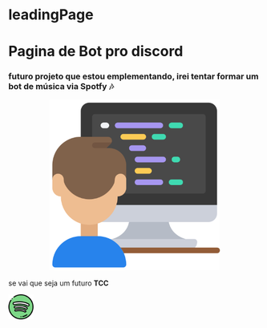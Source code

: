 # leadingPage

# Pagina de Bot pro discord

### futuro projeto que estou emplementando, irei tentar formar um bot de música via Spotfy 🎶

<!-- <img src="img/programador.png" alt="Bot-Discord-img"> -->

<div align='center'>
    <img src='img/programador.png'  width='340px'>
</div>

<p>se vai que seja um futuro <strong>TCC</strong></p> <img src='img/spotify.png' width='50px'>

